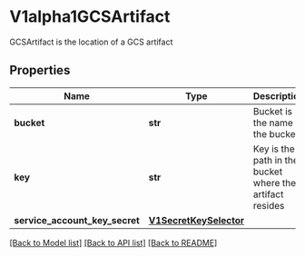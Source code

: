 # V1alpha1GCSArtifact

GCSArtifact is the location of a GCS artifact
## Properties
Name | Type | Description | Notes
------------ | ------------- | ------------- | -------------
**bucket** | **str** | Bucket is the name of the bucket | [optional] 
**key** | **str** | Key is the path in the bucket where the artifact resides | 
**service_account_key_secret** | [**V1SecretKeySelector**](V1SecretKeySelector.md) |  | [optional] 

[[Back to Model list]](../README.md#documentation-for-models) [[Back to API list]](../README.md#documentation-for-api-endpoints) [[Back to README]](../README.md)


